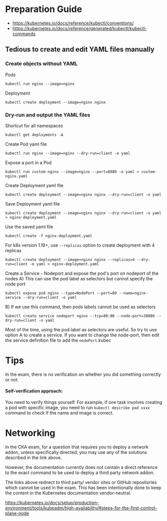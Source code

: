 # Preparation Guide
- https://kubernetes.io/docs/reference/kubectl/conventions/
- https://kubernetes.io/docs/reference/generated/kubectl/kubectl-commands


## Tedious to create and edit YAML files manually
### Create objects without YAML

Pods
```
kubectl run nginx --image=nginx
```
Deployment
```
kubectl create deployment --image=nginx nginx
```

### Dry-run and output the YAML files
Shortcut for all namespaces
```
kubectl get deployments -A
```

Create Pod yaml file
```
kubectl run nginx --image=nginx --dry-run=client -o yaml
```
Expose a port in a Pod
```
kubectl run custom-nginx --image=nginx --port=8080 -o yaml > custom-nginx.yaml
```
Create Deployment yaml file
```
kubectl create deployment --image=nginx nginx --dry-run=client -o yaml
```
Save Deployment yaml file
```
kubectl create deployment --image=nginx nginx --dry-run=client -o yaml > nginx-deployment.yaml
```
Use the saved yaml file
```
kubectl create -f nginx-deployment.yaml
```
For k8s version 1.19+, use `--replicas` option to create deployment with 4 replicas
```
kubectl create deployment --image=nginx nginx --replicas=4 --dry-run=client -o yaml > nginx-deployment.yaml
```
Create a Service - Nodeport and expose the pod's port on nodeport of the nodes
A) This can use the pod label as selectors but cannot specify the node port
```
kubectl expose pod nginx --type=NodePort --port=80 --name=nginx-service --dry-run=client -o yaml
```
B) If we use this command, then pods labels cannot be used as selectors
```
kubectl create service nodeport nginx --tcp=80:80 --node-port=30080 --dry-run=client -o yaml
```
Most of the time, using the pod label as selectors are useful. So try to use option A to create a service. If you want to change the node-port, then edit the service definition file to add the `nodePort`.kubec

# Tips
In the exam, there is no verification on whether you did something correctly or not.

#### Self-verification approach:
You need to verify things yourself. For example, if one task involves creating a pod with specific image, you need to run `kubectl describe pod xxxx` command to check if the name and image is correct.

# Networking
In the CKA exam, for a question that requires you to deploy a network addon, unless specifically directed, you may use any of the solutions described in the link above.

However, the documentation currently does not contain a direct reference to the exact command to be used to deploy a third party network addon.

The links above redirect to third party/ vendor sites or GitHub repositories which cannot be used in the exam. This has been intentionally done to keep the content in the Kubernetes documentation vendor-neutral.

https://kubernetes.io/docs/setup/production-environment/tools/kubeadm/high-availability/#steps-for-the-first-control-plane-node